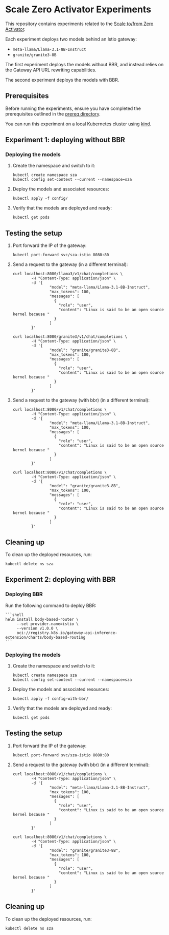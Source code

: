 # Scale Zero Activator Experiments

This repository contains experiments related to the
[Scale to/from Zero Activator](https://github.com/dumb0002/llm-d-activator).

Each experiment deploys two models behind an Istio gateway:
- `meta-llama/Llama-3.1-8B-Instruct`
- `granite/granite3-8B`

The first experiment deploys the models without BBR,
and instead relies on the Gateway API URL rewriting capabilities.

The second experiment deploys the models with BBR.


## Prerequisites

Before running the experiments, ensure you have completed the prerequisites
outlined in the [prereq directory](./prereq/README.md).

You can run this experiment on a local Kubernetes cluster using [kind](https://kind.sigs.k8s.io/).

## Experiment 1: deploying without BBR

### Deploying the models

1. Create the namespace and switch to it:

    ```shell
    kubectl create namespace sza
    kubectl config set-context --current --namespace=sza
    ```

1. Deploy the models and associated resources:

    ```shell
    kubectl apply -f config/
    ```

1. Verify that the models are deployed and ready:

    ```shell
    kubectl get pods
    ```

## Testing the setup

1. Port forward the IP of the gateway:

    ```shell
    kubectl port-forward svc/sza-istio 8080:80
    ```

1. Send a request to the gateway (in a different terminal):

    ```shell
    curl localhost:8080/llama3/v1/chat/completions \
            -H "Content-Type: application/json" \
            -d '{
                    "model": "meta-llama/Llama-3.1-8B-Instruct",
                    "max_tokens": 100,
                    "messages": [
                      {
                        "role": "user",
                        "content": "Linux is said to be an open source kernel because "
                      }
                    ]
            }'
    ```

    ```shell
    curl localhost:8080/granite3/v1/chat/completions \
            -H "Content-Type: application/json" \
            -d '{
                    "model": "granite/granite3-8B",
                    "max_tokens": 100,
                    "messages": [
                      {
                        "role": "user",
                        "content": "Linux is said to be an open source kernel because "
                      }
                    ]
            }'
    ```

1. Send a request to the gateway (with bbr) (in a different terminal):

    ```shell
    curl localhost:8080/v1/chat/completions \
            -H "Content-Type: application/json" \
            -d '{
                    "model": "meta-llama/Llama-3.1-8B-Instruct",
                    "max_tokens": 100,
                    "messages": [
                      {
                        "role": "user",
                        "content": "Linux is said to be an open source kernel because "
                      }
                    ]
            }'
    ```

    ```shell
    curl localhost:8080/v1/chat/completions \
            -H "Content-Type: application/json" \
            -d '{
                    "model": "granite/granite3-8B",
                    "max_tokens": 100,
                    "messages": [
                      {
                        "role": "user",
                        "content": "Linux is said to be an open source kernel because "
                      }
                    ]
            }'
    ```
## Cleaning up

To clean up the deployed resources, run:

```shell
kubectl delete ns sza
```


## Experiment 2: deploying with BBR

### Deploying BBR

Run the following command to deploy BBR:


    ```shell
    helm install body-based-router \
         --set provider.name=istio \
         --version v1.0.0 \
         oci://registry.k8s.io/gateway-api-inference-extension/charts/body-based-routing
    ```

### Deploying the models

1. Create the namespace and switch to it:

    ```shell
    kubectl create namespace sza
    kubectl config set-context --current --namespace=sza
    ```

1. Deploy the models and associated resources:

    ```shell
    kubectl apply -f config-with-bbr/
    ```

1. Verify that the models are deployed and ready:

    ```shell
    kubectl get pods
    ```

## Testing the setup

1. Port forward the IP of the gateway:

    ```shell
    kubectl port-forward svc/sza-istio 8080:80
    ```

1. Send a request to the gateway (with bbr) (in a different terminal):

    ```shell
    curl localhost:8080/v1/chat/completions \
            -H "Content-Type: application/json" \
            -d '{
                    "model": "meta-llama/Llama-3.1-8B-Instruct",
                    "max_tokens": 100,
                    "messages": [
                      {
                        "role": "user",
                        "content": "Linux is said to be an open source kernel because "
                      }
                    ]
            }'
    ```

    ```shell
    curl localhost:8080/v1/chat/completions \
            -H "Content-Type: application/json" \
            -d '{
                    "model": "granite/granite3-8B",
                    "max_tokens": 100,
                    "messages": [
                      {
                        "role": "user",
                        "content": "Linux is said to be an open source kernel because "
                      }
                    ]
            }'
    ```
## Cleaning up

To clean up the deployed resources, run:

```shell
kubectl delete ns sza
```
